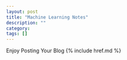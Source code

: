 ```yaml
---
layout: post
title: "Machine Learning Notes"
description: ""
category: 
tags: []
---
```

Enjoy Posting Your Blog
{% include href.md %}
